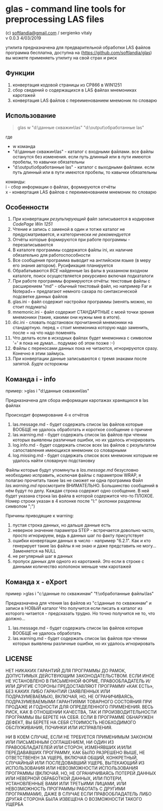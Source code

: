 ﻿# glas - command line tools for preprocessing LAS files

(с) softlandia@gmail.com / sergienko vitaly  
v 0.0.3 4/03/2019

утилита предназначена для предварительной обработки LAS файлов  
программа бесплатна, доступна на (https://github.com/softlandia/glas) 
вы можете применяеть утилиту на свой страх и риск

## Функции

1. конвертация кодовой страницы из CP866 в WIN1251
2. сбор сведений о содержащихся в LAS файлах мнемониках каротажей
3. конвертация LAS файлов с переименованием мнемоник по словарю


## Использование

>glas w "d:\данные скважин\las" "d:\output\обработанные las"

где

- w команда
- "d:\данные скважин\las" - каталог с входными файлами. все файлы останутся без изменения. если путь длинный или в пути имеются пробелы, то кавычки обязательны
- "d:\output\обработанные las" - каталог с выходными файлами. если путь длинный или в пути имеются пробелы, то кавычки обязательны

команды:  
i - сбор информации о файлах, формируются отчёты  
x - конвертация LAS файлов с переименованием мнемоник по словарю


## Особенности

1.  При конвертации *результирующий* файл записывается в кодировке *CodePage Win 1251*
2.  Чтение и запись с заменой в один и тотже каталог не предусматривается, и категорически *не рекомендуется*
3.  Отчёты которые формируются при работе программы - перезаписываются
4.  В каталоге программы содержатся файлы ini, их наличие обязательно для работоспособности
5.  Все сообщения программа выводит на английском языке (в меру его знания автором). Русификация планируется
6.  Обрабатываются *ВСЕ* найденные las фалы в указанном входном каталоге, поиск осуществляется рекурсивно включая подкаталоги
7.  При работе программы формируются отчёты: текстовые файлы с расширением "md" - обычный текстовый файл, но например Far и Notepad++ предлагают 
немного сахара по синтаксической подсветке данных файлов
8.  glas.ini - файл содержит настройки программы (менять можно, но стоит подумать)
9.  mnemonic.ini - файл содержит СТАНДАРТНЫЕ с моей точки зрения мнемоники (такие, какими они нужны мне в итоге). 
10. dic.ini - словать подстановок прочитанной мнемоники на стандартную. перед = стоит мнемоника которую надо заменить, после = на что надо поменять
11. Что делать если в исходных файлах будет мнемоника с символом '=' я пока не думал... подумаю об этом позже :-)
12. Файлы с переносами данных пока не читаются, игнорируются сразу. Конечно я этим займусь.
13. При конвертации данные записываются с тремя знаками после запятой. *Будте осторожны*

## Команда i - info

пример: >glas i "d:\данные скважин\las"

Предназначена для сбора информации каротажах хранящихся в las файлах

Происходит формирование 4-х отчётов 

1. las.message.md	- будет содержать список las файлов которые ВООБЩЕ не удалось обработать и короткое сообщение о причине
2. las.warning.md	- будет содержать список las файлов при чтении которых выявлены различные ошибки, но их удалось игнорировать
3. log.info.md    	- будет содержать список всех las файлов с результатом сапоставления имеющихся мнемоник со словарными
4. log.missing.md 	- будет содержать список всех мнемоник которым не удалось найти словарную подстановку

Файлы которые будут упомянуты в *las.message.md* безусловно необходимо исправить, исключая файлы с параметром WRAP, я полагаю прочитать такие las не сможет ни одна программа
Файл *las.warning.md* просмотрите ВНИМАТЕЛЬНО. Большинство сообщений в нём будут по делу.
Каждая строка содержит одно сообщение. В ней будет указана строка las файла в которой содержится что-то ПЛОХОЕ. Номер строки указан в 4 колонке после "l:" (колонки разделены символом ";")

Причины приводящие к warning:

1. пустая строка данных, но дальше данные есть
2. неверное значение параметра STEP - встречается довольно часто, просто игнорируем, ведь в данных шаг по факту присутствует 
3. ошибки конвертации данных в число - например "6.2.1". Как и кто генерирует такие las файлы я не знаю и даже представить не могу... Заменяется на NULL
4. не регулярный шаг в данных
5. пропуск данных для одного из каротажей. Это если в строке с данными количество кололонок меньше чем каротажей


## Команда x - eXport

пример >glas i "c:\данные по скважинам\" "f:\обработанные файлы\las"

Предназначена для чтения las файлов из "c:\данные по скважинам" и записи в НОВЫЙ каталог
Что получится если писать в каталог из которого читается - предсказать трудно. Но точно получится не то, что должно...

1. las.message.md	- будет содержать список las файлов которые ВООБЩЕ не удалось обработать
2. las.warning.md	- будет содержать список las файлов при чтении которых выявлены различные ошибки, но их удалось игнорировать

## LICENSE
НЕТ НИКАКИХ ГАРАНТИЙ ДЛЯ ПРОГРАММЫ ДО РАМОК, ДОПУСТИМЫХ ДЕЙСТВУЮЩИМ ЗАКОНОДАТЕЛЬСТВОМ. ЕСЛИ ИНОЕ НЕ УСТАНОВЛЕНО В ПИСЬМЕННОЙ ФОРМЕ, 
ПРАВООБЛАДАТЕЛЬ И/ИЛИ ДРУГИЕ СТОРОНЫ ПРЕДОСТАВЛЯЮТ ПРОГРАММУ «КАК ЕСТЬ», БЕЗ КАКИХ ЛИБО ГАРАНТИЙ (ЗАЯВЛЕННЫХ ИЛИ ПОДРАЗУМЕВАЕМЫХ), 
ВКЛЮЧАЯ, НО, НЕ ОГРАНИЧИВАЯСЬ, ПОДРАЗУМЕВАЕМЫМИ ГАРАНТИЯМИ ТОВАРНОГО СОСТОЯНИЯ ПРИ ПРОДАЖЕ И ГОДНОСТИ ДЛЯ ОПРЕДЕЛЕННОГО ПРИМЕНЕНИЯ. 
ВЕСЬ РИСК, КАК В ОТНОШЕНИИ КАЧЕСТВА, ТАК И ПРОИЗВОДИТЕЛЬНОСТИ ПРОГРАММЫ ВЫ БЕРЕТЕ НА СЕБЯ. ЕСЛИ В ПРОГРАММЕ ОБНАРУЖЕН ДЕФЕКТ, ВЫ 
БЕРЕТЕ НА СЕБЯ СТОИМОСТЬ НЕОБХОДИМОГО ОБСЛУЖИВАНИЯ, ПОЧИНКИ ИЛИ ИСПРАВЛЕНИЯ.

НИ В КОЕМ СЛУЧАЕ, ЕСЛИ НЕ ТРЕБУЕТСЯ ПРИМЕНИМЫМ ЗАКОНОМ ИЛИ ПИСЬМЕННЫМ СОГЛАШЕНИЕМ, НИ ОДИН ИЗ ПРАВООБЛАДАТЕЛЕЙ ИЛИ СТОРОН, ИЗМЕНЯВШИХ 
И/ИЛИ ПЕРЕДАВАВШИХ ПРОГРАММУ, КАК БЫЛО РАЗРЕШЕНО ВЫШЕ, НЕ ОТВЕТСТВЕНЕН ЗА УЩЕРБ, ВКЛЮЧАЯ ОБЩИЙ, КОНКРЕТНЫЙ, СЛУЧАЙНЫЙ ИЛИ ПОСЛЕДОВАВШИЙ 
УЩЕРБ, ВЫТЕКАЮЩИЙ ИЗ ИСПОЛЬЗОВАНИЯ ИЛИ НЕВОЗМОЖНОСТИ ИСПОЛЬЗОВАНИЯ ПРОГРАММЫ (ВКЛЮЧАЯ, НО, НЕ ОГРАНИЧИВАЯСЬ ПОТЕРЕЙ ДАННЫХ ИЛИ НЕВЕРНОЙ 
ОБРАБОТКОЙ ДАННЫХ, ИЛИ ПОТЕРИ, УСТАНОВЛЕННЫЕ ВАМИ ИЛИ ТРЕТЬИМИ ЛИЦАМИ, ИЛИ НЕВОЗМОЖНОСТЬ ПРОГРАММЫ РАБОТАТЬ С ДРУГИМИ ПРОГРАММАМИ), 
ДАЖЕ В СЛУЧАЕ ЕСЛИ ПРАВООБЛАДАТЕЛЬ ЛИБО ДРУГАЯ СТОРОНА БЫЛА ИЗВЕЩЕНА О ВОЗМОЖНОСТИ ТАКОГО УЩЕРБА